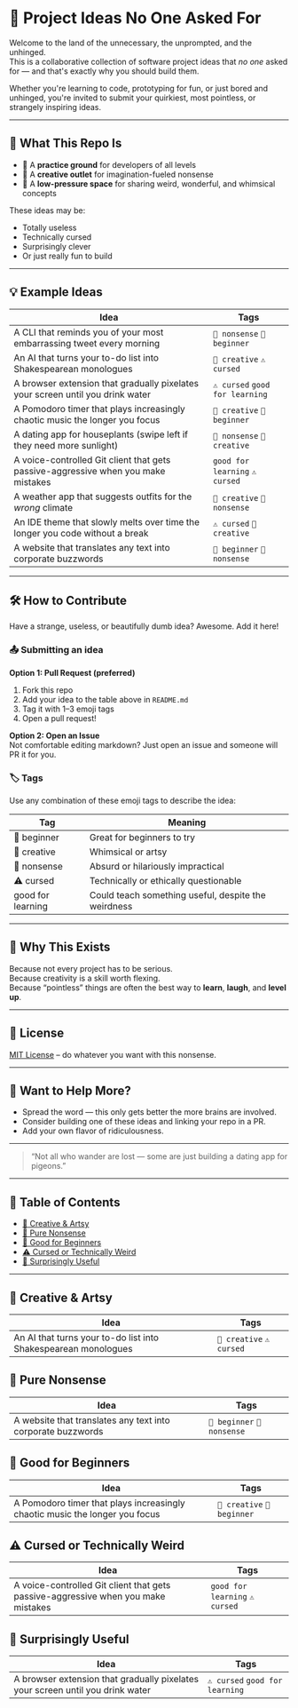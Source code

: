 # 🧠 Project Ideas No One Asked For

Welcome to the land of the unnecessary, the unprompted, and the unhinged.  
This is a collaborative collection of software project ideas that *no one* asked for — and that's exactly why you should build them.

Whether you're learning to code, prototyping for fun, or just bored and unhinged, you're invited to submit your quirkiest, most pointless, or strangely inspiring ideas.

---

## 📌 What This Repo Is

- 🧪 A **practice ground** for developers of all levels
- 🧠 A **creative outlet** for imagination-fueled nonsense
- 🧰 A **low-pressure space** for sharing weird, wonderful, and whimsical concepts

These ideas may be:
- Totally useless
- Technically cursed
- Surprisingly clever
- Or just really fun to build

---

## 💡 Example Ideas

| Idea | Tags |
|------|------|
| A CLI that reminds you of your most embarrassing tweet every morning | `🤡 nonsense` `🧰 beginner` |
| An AI that turns your to-do list into Shakespearean monologues | `🎨 creative` `⚠️ cursed` |
| A browser extension that gradually pixelates your screen until you drink water | `⚠️ cursed` `good for learning` |
| A Pomodoro timer that plays increasingly chaotic music the longer you focus | `🎨 creative` `🧰 beginner` |
| A dating app for houseplants (swipe left if they need more sunlight) | `🤡 nonsense` `🎨 creative` |
| A voice-controlled Git client that gets passive-aggressive when you make mistakes | `good for learning` `⚠️ cursed` |
| A weather app that suggests outfits for the *wrong* climate | `🎨 creative` `🤡 nonsense` |
| An IDE theme that slowly melts over time the longer you code without a break | `⚠️ cursed` `🎨 creative` |
| A website that translates any text into corporate buzzwords | `🧰 beginner` `🤡 nonsense` |

---

## 🛠️ How to Contribute

Have a strange, useless, or beautifully dumb idea? Awesome. Add it here!

### 📤 Submitting an idea

**Option 1: Pull Request (preferred)**  
1. Fork this repo  
2. Add your idea to the table above in `README.md`  
3. Tag it with 1–3 emoji tags  
4. Open a pull request!

**Option 2: Open an Issue**  
Not comfortable editing markdown? Just open an issue and someone will PR it for you.

### 🏷️ Tags

Use any combination of these emoji tags to describe the idea:

| Tag | Meaning |
|-----|--------|
| 🧰 beginner | Great for beginners to try |
| 🎨 creative | Whimsical or artsy |
| 🤡 nonsense | Absurd or hilariously impractical |
| ⚠️ cursed | Technically or ethically questionable |
| good for learning | Could teach something useful, despite the weirdness |

---

## 🙌 Why This Exists

Because not every project has to be serious.  
Because creativity is a skill worth flexing.  
Because “pointless” things are often the best way to **learn**, **laugh**, and **level up**.

---

## 📄 License

[MIT License](LICENSE) – do whatever you want with this nonsense.

---

## 💬 Want to Help More?

- Spread the word — this only gets better the more brains are involved.
- Consider building one of these ideas and linking your repo in a PR.
- Add your own flavor of ridiculousness.

---

> “Not all who wander are lost — some are just building a dating app for pigeons.”

---

## 🧭 Table of Contents
- [🎨 Creative & Artsy](#-creative--artsy)
- [🤡 Pure Nonsense](#-pure-nonsense)
- [🧰 Good for Beginners](#-good-for-beginners)
- [⚠️ Cursed or Technically Weird](#-cursed-or-technically-weird)
- [🎯 Surprisingly Useful](#-surprisingly-useful)

---

## 🎨 Creative & Artsy
| Idea | Tags |
|------|------|
| An AI that turns your to-do list into Shakespearean monologues | `🎨 creative` `⚠️ cursed` |

## 🤡 Pure Nonsense
| Idea | Tags |
|------|------|
| A website that translates any text into corporate buzzwords | `🧰 beginner` `🤡 nonsense` |

## 🧰 Good for Beginners
| Idea | Tags |
|------|------|
| A Pomodoro timer that plays increasingly chaotic music the longer you focus | `🎨 creative` `🧰 beginner` |

## ⚠️ Cursed or Technically Weird
| Idea | Tags |
|------|------|
| A voice-controlled Git client that gets passive-aggressive when you make mistakes | `good for learning` `⚠️ cursed` |

## 🎯 Surprisingly Useful
| Idea | Tags |
|------|------|
| A browser extension that gradually pixelates your screen until you drink water | `⚠️ cursed` `good for learning` |


